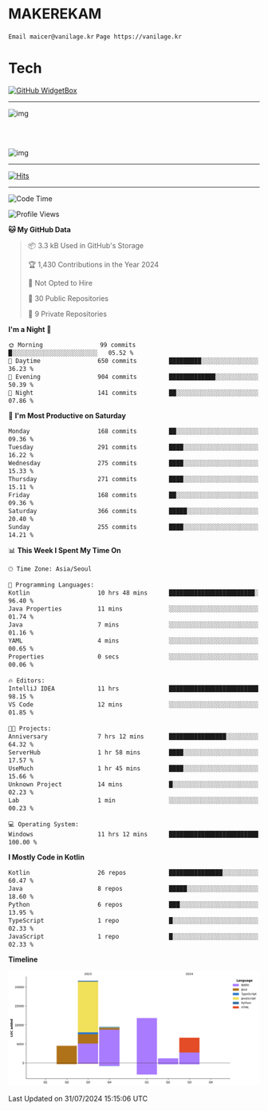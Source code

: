# MAKEREKAM

`Email maicer@vanilage.kr`
`Page https://vanilage.kr`

# Tech

[![GitHub WidgetBox](https://github-widgetbox.vercel.app/api/skills?languages=python,js,ts,c,cpp,cs,java,kotlin,bash,md,html,css,xml,yaml,swift,powershell,json,R,SQL,php&tools=git,npm,gradle,nodejs,vercel,nginx&includeNames=true&theme=darkmode)](https://github.com/Jurredr/github-widgetbox)

---

![img](https://github-readme-stats.vercel.app/api/top-langs/?username=MAKEREKAM&layout=compact&theme=gruvbox)

<br>
<br>

![img](https://github-readme-stats.vercel.app/api/?username=MAKEREKAM&layout=compact&theme=gruvbox)

---

[![Hits](https://hits.seeyoufarm.com/api/count/incr/badge.svg?url=https%3A%2F%2Fgithub.com%2FMAKEREKAM&count_bg=%234A49D1&title_bg=%23555555&icon=&icon_color=%23E7E7E7&title=방문&edge_flat=false)](https://hits.seeyoufarm.com)

---

<!--START_SECTION:waka-->
![Code Time](http://img.shields.io/badge/Code%20Time-261%20hrs%2026%20mins-blue)

![Profile Views](http://img.shields.io/badge/Profile%20Views-0-blue)

**🐱 My GitHub Data** 

> 📦 3.3 kB Used in GitHub's Storage 
 > 
> 🏆 1,430 Contributions in the Year 2024
 > 
> 🚫 Not Opted to Hire
 > 
> 📜 30 Public Repositories 
 > 
> 🔑 9 Private Repositories 
 > 
**I'm a Night 🦉** 

```text
🌞 Morning                99 commits          █░░░░░░░░░░░░░░░░░░░░░░░░   05.52 % 
🌆 Daytime                650 commits         █████████░░░░░░░░░░░░░░░░   36.23 % 
🌃 Evening                904 commits         █████████████░░░░░░░░░░░░   50.39 % 
🌙 Night                  141 commits         ██░░░░░░░░░░░░░░░░░░░░░░░   07.86 % 
```
📅 **I'm Most Productive on Saturday** 

```text
Monday                   168 commits         ██░░░░░░░░░░░░░░░░░░░░░░░   09.36 % 
Tuesday                  291 commits         ████░░░░░░░░░░░░░░░░░░░░░   16.22 % 
Wednesday                275 commits         ████░░░░░░░░░░░░░░░░░░░░░   15.33 % 
Thursday                 271 commits         ████░░░░░░░░░░░░░░░░░░░░░   15.11 % 
Friday                   168 commits         ██░░░░░░░░░░░░░░░░░░░░░░░   09.36 % 
Saturday                 366 commits         █████░░░░░░░░░░░░░░░░░░░░   20.40 % 
Sunday                   255 commits         ████░░░░░░░░░░░░░░░░░░░░░   14.21 % 
```


📊 **This Week I Spent My Time On** 

```text
🕑︎ Time Zone: Asia/Seoul

💬 Programming Languages: 
Kotlin                   10 hrs 48 mins      ████████████████████████░   96.40 % 
Java Properties          11 mins             ░░░░░░░░░░░░░░░░░░░░░░░░░   01.74 % 
Java                     7 mins              ░░░░░░░░░░░░░░░░░░░░░░░░░   01.16 % 
YAML                     4 mins              ░░░░░░░░░░░░░░░░░░░░░░░░░   00.65 % 
Properties               0 secs              ░░░░░░░░░░░░░░░░░░░░░░░░░   00.06 % 

🔥 Editors: 
IntelliJ IDEA            11 hrs              █████████████████████████   98.15 % 
VS Code                  12 mins             ░░░░░░░░░░░░░░░░░░░░░░░░░   01.85 % 

🐱‍💻 Projects: 
Anniversary              7 hrs 12 mins       ████████████████░░░░░░░░░   64.32 % 
ServerHub                1 hr 58 mins        ████░░░░░░░░░░░░░░░░░░░░░   17.57 % 
UseMuch                  1 hr 45 mins        ████░░░░░░░░░░░░░░░░░░░░░   15.66 % 
Unknown Project          14 mins             █░░░░░░░░░░░░░░░░░░░░░░░░   02.23 % 
Lab                      1 min               ░░░░░░░░░░░░░░░░░░░░░░░░░   00.23 % 

💻 Operating System: 
Windows                  11 hrs 12 mins      █████████████████████████   100.00 % 
```

**I Mostly Code in Kotlin** 

```text
Kotlin                   26 repos            ███████████████░░░░░░░░░░   60.47 % 
Java                     8 repos             █████░░░░░░░░░░░░░░░░░░░░   18.60 % 
Python                   6 repos             ███░░░░░░░░░░░░░░░░░░░░░░   13.95 % 
TypeScript               1 repo              █░░░░░░░░░░░░░░░░░░░░░░░░   02.33 % 
JavaScript               1 repo              █░░░░░░░░░░░░░░░░░░░░░░░░   02.33 % 
```



**Timeline**

![Lines of Code chart](https://raw.githubusercontent.com/MAKEREKAM/MAKEREKAM/main/assets/bar_graph.png)


 Last Updated on 31/07/2024 15:15:06 UTC
<!--END_SECTION:waka-->
